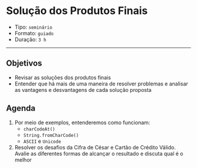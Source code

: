 # Solução dos Produtos Finais

* Tipo: `seminário`
* Formato: `guiado`
* Duração: `3 h`

***

## Objetivos

* Revisar as soluções dos produtos finais
* Entender que há mais de uma maneira de resolver problemas e analisar as vantagens e desvantagens de cada solução proposta

## Agenda

1. Por meio de exemplos, entenderemos como funcionam:
   * `charCodeAt()`
   * `String.fromCharCode()`
   * `ASCII` e `Unicode`
2. Resolver os desafios da Cifra de César e Cartão de Crédito Válido. Avalie as diferentes formas de alcançar o resultado e discuta qual é o melhor
